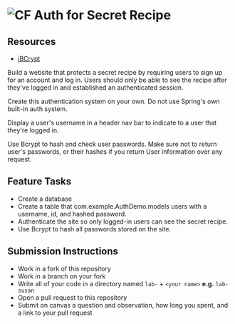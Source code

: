 # ![CF](http://i.imgur.com/7v5ASc8.png) Auth for Secret Recipe

## Resources
* [jBCrypt](https://www.mindrot.org/projects/jBCrypt/)

Build a website that protects a secret recipe by requiring users to sign up
for an account and log in. Users should only be able to see the recipe after
they've logged in and established an authenticated session.

Create this authentication system on your own. Do not use Spring's own built-in
auth system.

Display a user's username in a header nav bar to indicate to a user that they're
logged in.

Use Bcrypt to hash and check user passwords. Make sure not to return user's
passwords, or their hashes if you return User information over any request.

## Feature Tasks
* Create a database
* Create a table that com.example.AuthDemo.models users with a username, id, and hashed password.
* Authenticate the site so only logged-in users can see the secret recipe.
* Use Bcrypt to hash all passwords stored on the site.

## Submission Instructions
* Work in a fork of this repository
* Work in a branch on your fork
* Write all of your code in a directory named `lab-` + `<your name>` **e.g.** `lab-susan`
* Open a pull request to this repository
* Submit on canvas a question and observation, how long you spent, and a link to
  your pull request
